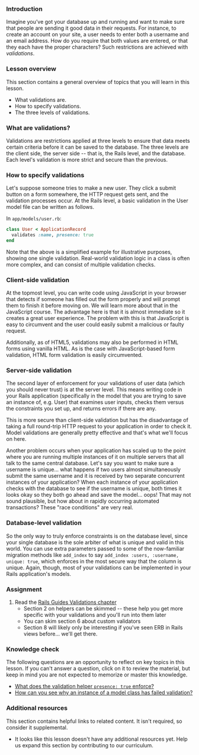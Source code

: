### Introduction

Imagine you’ve got your database up and running and want to make sure that people are sending it good data in their requests. For instance, to create an account on your site, a user needs to enter both a username and an email address. How do you require that both values are entered, or that they each have the proper characters? Such restrictions are achieved with *validations*.

### Lesson overview

This section contains a general overview of topics that you will learn in this lesson.

- What validations are.
- How to specify validations.
- The three levels of validations.

### What are validations?

Validations are restrictions applied at three levels to ensure that data meets certain criteria before it can be saved to the database. The three levels are the client side, the server side -- that is, the Rails level, and the database. Each level's validation is more strict and secure than the previous.

### How to specify validations

Let's suppose someone tries to make a new user. They click a submit button on a form somewhere, the HTTP request gets sent, and the validation processes occur. At the Rails level, a basic validation in the User model file can be written as follows.

In `app/models/user.rb`:

```ruby
class User < ApplicationRecord
  validates :name, presence: true
end
```

Note that the above is a simplified example for illustrative purposes, showing one single validation. Real-world validation logic in a class is often more complex, and can consist of multiple validation checks.

### Client-side validation

At the topmost level, you can write code using JavaScript in your browser that detects if someone has filled out the form properly and will prompt them to finish it before moving on. We will learn more about that in the JavaScript course. The advantage here is that it is almost immediate so it creates a great user experience. The problem with this is that JavaScript is easy to circumvent and the user could easily submit a malicious or faulty request.

Additionally, as of HTML5, validations may also be performed in HTML forms using vanilla HTML. As is the case with JavaScript-based form validation, HTML form validation is easily circumvented.

### Server-side validation

The second layer of enforcement for your validations of user data (which you should never trust) is at the server level. This means writing code in your Rails application (specifically in the model that you are trying to save an instance of, e.g. User) that examines user inputs, checks them versus the constraints you set up, and returns errors if there are any.

This is more secure than client-side validation but has the disadvantage of taking a full round-trip HTTP request to your application in order to check it. Model validations are generally pretty effective and that's what we'll focus on here.

Another problem occurs when your application has scaled up to the point where you are running multiple instances of it on multiple servers that all talk to the same central database. Let's say you want to make sure a username is unique... what happens if two users almost simultaneously submit the same username and it is received by two separate concurrent instances of your application? When each instance of your application checks with the database to see if the username is unique, both times it looks okay so they both go ahead and save the model... oops! That may not sound plausible, but how about in rapidly occurring automated transactions? These "race conditions" are very real.

### Database-level validation

So the only way to truly enforce constraints is on the database level, since your single database is the sole arbiter of what is unique and valid in this world. You can use extra parameters passed to some of the now-familiar migration methods like `add_index` to say `add_index :users, :username, unique: true`, which enforces in the most secure way that the column is unique. Again, though, most of your validations can be implemented in your Rails application's models.

### Assignment

<div class="lesson-content__panel" markdown="1">

1. Read the [Rails Guides Validations chapter](http://guides.rubyonrails.org/active_record_validations.html)
   - Section 2 on helpers can be skimmed -- these help you get more specific with your validations and you'll run into them later
   - You can skim section 6 about custom validators
   - Section 8 will likely only be interesting if you've seen ERB in Rails views before... we'll get there.

</div>

### Knowledge check

The following questions are an opportunity to reflect on key topics in this lesson. If you can't answer a question, click on it to review the material, but keep in mind you are not expected to memorize or master this knowledge.

- [What does the validation helper `presence: true` enforce?](https://guides.rubyonrails.org/active_record_validations.html#presence)
- [How can you see why an instance of a model class has failed validation?](https://guides.rubyonrails.org/active_record_validations.html#validations-overview-errors)

### Additional resources

This section contains helpful links to related content. It isn't required, so consider it supplemental.

- It looks like this lesson doesn't have any additional resources yet. Help us expand this section by contributing to our curriculum.
